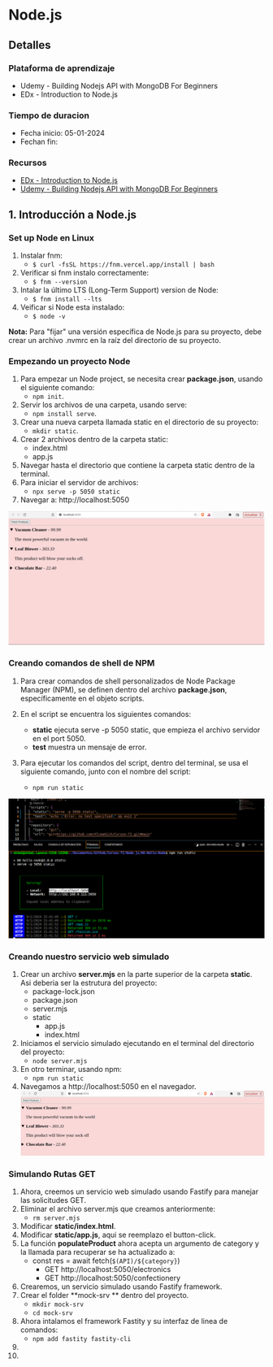 # Node.js
## Detalles
### Plataforma de aprendizaje
- Udemy - Building Nodejs API with MongoDB For Beginners
- EDx - Introduction to Node.js
### Tiempo de duracion
- Fecha inicio: 05-01-2024
- Fechan fin:

### Recursos
- [EDx - Introduction to Node.js](https://www.edx.org/learn/node-js/the-linux-foundation-introduction-to-node-js)
- [Udemy - Building Nodejs API with MongoDB For Beginners](https://www.udemy.com/course/nodejs-api-with-mongodb-for-beginners/)

## 1. Introducción a Node.js
### Set up Node en Linux
1. Instalar fnm: 
   * `$ curl -fsSL https://fnm.vercel.app/install | bash`
2. Verificar si fnm instalo correctamente: 
   * `$ fnm --version`
3. Intalar la último LTS (Long-Term Support) version de Node: 
   * `$ fnm install --lts`
4. Veificar si Node esta instalado: 
   * `$ node -v`

**Nota:** Para "fijar" una versión específica de Node.js para su proyecto, debe crear un archivo .nvmrc en la raíz del directorio de su proyecto.
### Empezando un proyecto Node
1. Para empezar un Node project, se necesita crear **package.json**, usando el siguiente comando: 
   * `npm init`.
2. Servir los archivos de una carpeta, usando serve: 
   * `npm install serve`.
3. Crear una nueva carpeta llamada static en el directorio de su proyecto:
   * `mkdir static`.
4. Crear 2 archivos dentro de la carpeta static:
   * index.html
   * app.js
5. Navegar hasta el directorio que contiene la carpeta static dentro de la terminal.
6. Para iniciar el servidor de archivos:
   * `npx serve -p 5050 static`
7. Navegar a: http://localhost:5050

![Resultado del proyecto node 00-Hello-node](./00-Hello-Node/assets/img/result-web-0.png)

### Creando comandos de shell de NPM
1. Para crear comandos de shell personalizados de Node Package Manager (NPM), se definen dentro del archivo **package.json**, específicamente en el objeto scripts.

2. En el script se encuentra los siguientes comandos:
   * **static** ejecuta serve -p 5050 static, que empieza el archivo servidor en el port 5050. 
   * **test**  muestra un mensaje de error.

3. Para ejecutar los comandos del script, dentro del terminal, se usa el siguiente comando, junto con el nombre del script:
   * `npm run static `

![Ejecucion del npm run static](./00-Hello-Node/assets/img/script.png)

### Creando nuestro servicio web simulado 
   1. Crear un archivo **server.mjs** en la parte superior de la carpeta **static**. Asi deberia ser la estrutura del proyecto:
      - package-lock.json
      - package.json
      - server.mjs
      - static
        - app.js
        - index.html 
   2. Iniciamos el servicio simulado ejecutando en el terminal del directorio del proyecto:
      * `node server.mjs` 
   3. En otro terminar, usando npm:
      *  `npm run static`
   4. Navegamos a http://localhost:5050 en el navegador.
![Servicio web simulado](./00-Hello-Node/assets/img/server.png)

### Simulando Rutas GET
   1. Ahora, creemos un servicio web simulado usando Fastify para manejar las solicitudes GET.
   2. Eliminar el archivo server.mjs que creamos anteriormente:
      * `rm server.mjs`
   3. Modificar **static/index.html**.
   4. Modificar **static/app.js**, aqui se reemplazo el button-click.
   5. La función **populateProduct** ahora acepta un argumento de category y la llamada para recuperar se ha actualizado a:
      * const res = await fetch(`$(API)/${category}`)
        - GET http://localhost:5050/electronics 
        - GET http://localhost:5050/confectionery
   6. Crearemos, un servicio simulado usando Fastify framework.
   7. Crear el folder **mock-srv ** dentro del proyecto.
      * `mkdir mock-srv`
      * `cd mock-srv`
   8. Ahora intalamos el framework Fastity y su interfaz de linea de comandos:
      * `npm add fastity fastity-cli`
   9.  
1.  